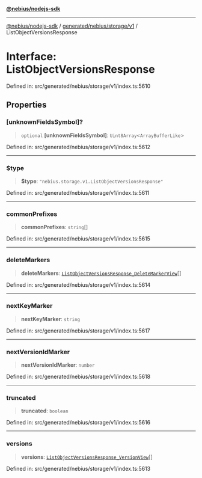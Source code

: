 [**@nebius/nodejs-sdk**](../../../../../README.md)

---

[@nebius/nodejs-sdk](../../../../../README.md) / [generated/nebius/storage/v1](../README.md) / ListObjectVersionsResponse

# Interface: ListObjectVersionsResponse

Defined in: src/generated/nebius/storage/v1/index.ts:5610

## Properties

### \[unknownFieldsSymbol\]?

> `optional` **\[unknownFieldsSymbol\]**: `Uint8Array`\<`ArrayBufferLike`\>

Defined in: src/generated/nebius/storage/v1/index.ts:5612

---

### $type

> **$type**: `"nebius.storage.v1.ListObjectVersionsResponse"`

Defined in: src/generated/nebius/storage/v1/index.ts:5611

---

### commonPrefixes

> **commonPrefixes**: `string`[]

Defined in: src/generated/nebius/storage/v1/index.ts:5615

---

### deleteMarkers

> **deleteMarkers**: [`ListObjectVersionsResponse_DeleteMarkerView`](ListObjectVersionsResponse_DeleteMarkerView.md)[]

Defined in: src/generated/nebius/storage/v1/index.ts:5614

---

### nextKeyMarker

> **nextKeyMarker**: `string`

Defined in: src/generated/nebius/storage/v1/index.ts:5617

---

### nextVersionIdMarker

> **nextVersionIdMarker**: `number`

Defined in: src/generated/nebius/storage/v1/index.ts:5618

---

### truncated

> **truncated**: `boolean`

Defined in: src/generated/nebius/storage/v1/index.ts:5616

---

### versions

> **versions**: [`ListObjectVersionsResponse_VersionView`](ListObjectVersionsResponse_VersionView.md)[]

Defined in: src/generated/nebius/storage/v1/index.ts:5613
